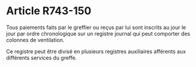 # Article R743-150

Tous paiements faits par le greffier ou reçus par lui sont inscrits au jour le jour par ordre chronologique sur un registre journal qui peut comporter des colonnes de ventilation.

Ce registre peut être divisé en plusieurs registres auxiliaires afférents aux différents services du greffe.
